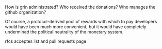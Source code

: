 How is grin administrated? Who received the donations? Who manages the github organization?

Of course, a protocol-derived pool of rewards with which to pay developers would have been much more convenient, but it would have completely undermined the political neutrality of the monetary system.



rfcs acceptes list and pull requests page
